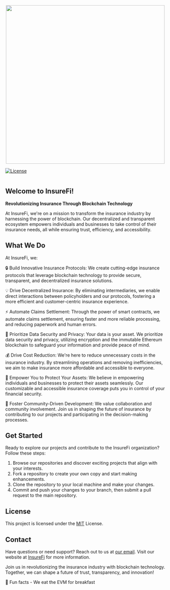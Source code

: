 <div id="header" align="center">
  <img src ="https://insurefi.kodashub.com/wp-content/uploads/2023/06/cropped-InsureFii-removebg-preview-229x76.png" width="500" />
</div>


  [![License](https://img.shields.io/badge/license-MIT-blue.svg)](https://github.com/InsureFi/insurefi/blob/main/LICENSE)
</div>
  <img src="https://komarev.com/ghpvc/?username=InsureFi&style=flat-square&color=blue" alt=""/>
</div>


## Welcome to InsureFi!

**Revolutionizing Insurance Through Blockchain Technology**

At InsureFi, we're on a mission to transform the insurance industry by harnessing the power of blockchain. Our decentralized and transparent ecosystem empowers individuals and businesses to take control of their insurance needs, all while ensuring trust, efficiency, and accessibility.

## What We Do

At InsureFi, we:

🔒 Build Innovative Insurance Protocols: We create cutting-edge insurance protocols that leverage blockchain technology to provide secure, transparent, and decentralized insurance solutions.

💡 Drive Decentralized Insurance: By eliminating intermediaries, we enable direct interactions between policyholders and our protocols, fostering a more efficient and customer-centric insurance experience.

⚡ Automate Claims Settlement: Through the power of smart contracts, we automate claims settlement, ensuring faster and more reliable processing, and reducing paperwork and human errors.

🔐 Prioritize Data Security and Privacy: Your data is your asset. We prioritize data security and privacy, utilizing encryption and the immutable Ethereum blockchain to safeguard your information and provide peace of mind.

💰 Drive Cost Reduction: We're here to reduce unnecessary costs in the insurance industry. By streamlining operations and removing inefficiencies, we aim to make insurance more affordable and accessible to everyone.

🚀 Empower You to Protect Your Assets: We believe in empowering individuals and businesses to protect their assets seamlessly. Our customizable and accessible insurance coverage puts you in control of your financial security.

🌱 Foster Community-Driven Development: We value collaboration and community involvement. Join us in shaping the future of insurance by contributing to our projects and participating in the decision-making processes.

## Get Started

Ready to explore our projects and contribute to the InsureFi organization? Follow these steps:

1. Browse our repositories and discover exciting projects that align with your interests.
2. Fork a repository to create your own copy and start making enhancements.
3. Clone the repository to your local machine and make your changes.
4. Commit and push your changes to your branch, then submit a pull request to the main repository.

## License

This project is licensed under the [MIT](https://github.com/InsureFi/insurefi/blob/main/LICENSE) License.

## Contact

Have questions or need support? Reach out to us at [our email](mailto:insurefi.kodashub.com). Visit our website at [InsureFi](https://www.insurefi.kodashub.com) for more information.

Join us in revolutionizing the insurance industry with blockchain technology. Together, we can shape a future of trust, transparency, and innovation!


🍿 Fun facts - We eat the EVM for breakfast
